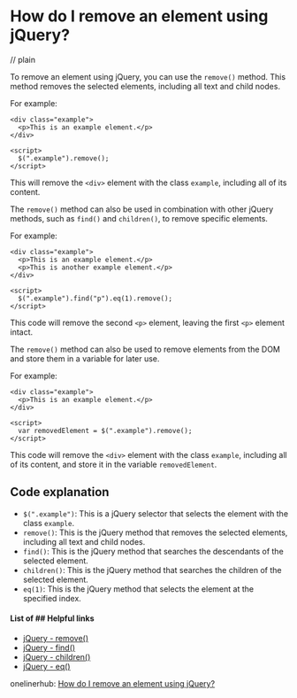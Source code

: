 # How do I remove an element using jQuery?
// plain

To remove an element using jQuery, you can use the `remove()` method. This method removes the selected elements, including all text and child nodes.

For example:

```
<div class="example">
  <p>This is an example element.</p>
</div>

<script>
  $(".example").remove();
</script>
```

This will remove the `<div>` element with the class `example`, including all of its content.

The `remove()` method can also be used in combination with other jQuery methods, such as `find()` and `children()`, to remove specific elements.

For example:

```
<div class="example">
  <p>This is an example element.</p>
  <p>This is another example element.</p>
</div>

<script>
  $(".example").find("p").eq(1).remove();
</script>
```

This code will remove the second `<p>` element, leaving the first `<p>` element intact.

The `remove()` method can also be used to remove elements from the DOM and store them in a variable for later use.

For example:

```
<div class="example">
  <p>This is an example element.</p>
</div>

<script>
  var removedElement = $(".example").remove();
</script>
```

This code will remove the `<div>` element with the class `example`, including all of its content, and store it in the variable `removedElement`.

## Code explanation


- `$(".example")`: This is a jQuery selector that selects the element with the class `example`.
- `remove()`: This is the jQuery method that removes the selected elements, including all text and child nodes.
- `find()`: This is the jQuery method that searches the descendants of the selected element.
- `children()`: This is the jQuery method that searches the children of the selected element.
- `eq(1)`: This is the jQuery method that selects the element at the specified index.

#### List of ## Helpful links

- [jQuery - remove()](https://api.jquery.com/remove/)
- [jQuery - find()](https://api.jquery.com/find/)
- [jQuery - children()](https://api.jquery.com/children/)
- [jQuery - eq()](https://api.jquery.com/eq/)

onelinerhub: [How do I remove an element using jQuery?](https://onelinerhub.com/jquery/how-do-i-remove-an-element-using-jquery)